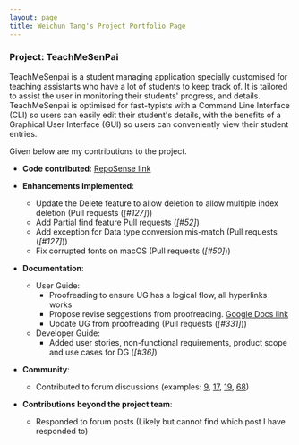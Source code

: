 ```yaml
---
layout: page
title: Weichun Tang's Project Portfolio Page
---
```


### Project: TeachMeSenPai

TeachMeSenpai is a student managing application specially customised for teaching assistants who have a lot of students to keep track of. It is tailored to assist the user in monitoring their students' progress, and details. TeachMeSenpai is optimised for fast-typists with a Command Line Interface (CLI) so users can easily edit their student's details, with the benefits of a Graphical User Interface (GUI) so users can conveniently view their student entries.

Given below are my contributions to the project.

* **Code contributed**: [RepoSense link](https://nus-cs2103-ay2223s2.github.io/tp-dashboard/?search=alextang809&breakdown=true)

* **Enhancements implemented**:
  * Update the Delete feature to allow deletion to allow multiple index deletion (Pull requests (_[#127]_))
  * Add Partial find feature Pull requests (_[#52]_)
  * Add exception for Data type conversion mis-match (Pull requests (_[#127]_))
  * Fix corrupted fonts on macOS (Pull requests (_[#50]_))

* **Documentation**:
  * User Guide:
    * Proofreading to ensure UG has a logical flow, all hyperlinks works
    * Propose revise seggestions from proofreading. [Google Docs link](https://docs.google.com/document/d/17r9UW7hXrXqsuTjcml3N8ksyzeK_k7Jr9UI8u8lC31M/edit)
    * Update UG from proofreading (Pull requests (_[#331]_))
  * Developer Guide:
    * Added user stories, non-functional requirements, product scope and use cases for DG (_[#36]_)

* **Community**:
  * Contributed to forum discussions (examples: [9](), [17](), [19](), [68]())

* **Contributions beyond the project team**:
  * Responded to forum posts (Likely but cannot find which post I have responded to)
